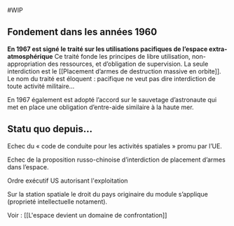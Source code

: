 #WIP

## Fondement dans les années 1960

**En 1967 est signé le traité sur les utilisations pacifiques de l’espace extra-atmosphérique** Ce traité fonde les principes de libre utilisation, non-appropriation des ressources, et d’obligation de supervision. La seule interdiction est le [[Placement d’armes de destruction massive en orbite]]. Le nom du traité est éloquent : pacifique ne veut pas dire interdiction de toute activité militaire... 

En 1967 également est adopté l’accord sur le sauvetage d’astronaute qui met en place une obligation d’entre-aide similaire à la haute mer.

## Statu quo depuis...

Echec du « code de conduite pour les activités spatiales » promu par l’UE.

Echec de la proposition russo-chinoise d’interdiction de placement d’armes dans l’espace.

Ordre exécutif US autorisant l'exploitation

Sur la station spatiale le droit du pays originaire du module s’applique (proprieté intellectuelle notament).

Voir : [[L'espace devient un domaine de confrontation]]